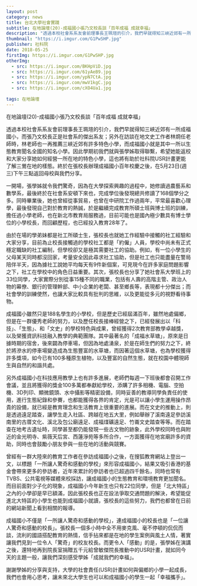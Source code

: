 ```yaml
---
layout: post
category: news
title: 台北大學社會實踐
subtitle: 在地論壇(20)-成福國小張乃文校長談「百年成福 成就幸福」
description: "透過本校社會系系友會前理事長王珮瑄的引介，我們早就得知三峽近郊有一所成福國小，而張乃文校長正是社會系的傑出系友；另外在訪談在地文史工作者林烱任老師時..."
thumbnail: "https://i.imgur.com/G1PwSHP.jpg"
publisher: 社科院
date: 2018-05-25
firstImg: https://i.imgur.com/G1PwSHP.jpg
otherImg:
  - src: https://i.imgur.com/BKHpViD.jpg
  - src: https://i.imgur.com/61yAeB9.jpg
  - src: https://i.imgur.com/ypN7CtA.jpg
  - src: https://i.imgur.com/mwV1kgC.jpg
  - src: https://i.imgur.com/cXO4Ua1.jpg
  
tags: 在地論壇
---
```



在地論壇(20)-成福國小張乃文校長談「百年成福 成就幸福」

透過本校社會系系友會前理事長王珮瑄的引介，我們早就得知三峽近郊有一所成福國小，而張乃文校長正是社會系的傑出系友；另外在訪談在地文史工作者林烱任老師時，林老師也一再推薦三峽近郊有許多特色小學，而成福國小就是其中一所以生態教育聞名全國的知名小學。因此學期初我們就與張學姊取得聯繫，希望她能返校和大家分享她如何經營一所在地的特色小學，這也將有助於社科院USR計畫更能了解三鶯在地的樣態。終於在張校長辦理成福國小百年校慶之後，在5月23日(週三)下午三點返回母校與我們分享。

一開場，張學姊就令我們驚奇，因為在大學探索興趣的過程中，她修讀過農藝系和數學系，最後終於在社會系安頓下來也，完成學位後發現總共修讀了168個學分之多。同時畢業後，她也曾經從事貿易，也曾在中研院工作過兩年，平常最喜歡心理學，最後發現自己對於教育的熱誠，於是繼續完成教育所碩士班與博士班的訓練，擔任過小學老師，也在新北市教育局服務過，目前可能也是國內極少數具有博士學位的小學校長，而回顧歷程，也已經投入教育28年了。

由於在場的學弟妹都是社工所碩士生，張校長也就她工作經驗中接觸的社工經驗和大家分享，目前為止校長接觸過的學校社工都是「約僱」人員，學校中尚未有正式穩定職缺的社工編制，但學校卻又是極其需要社工的協助。例如，有一位小學生的父母某天同時都沒回家，考量安全因此尋求社工協助，但是社工也只能盡量在警局陪伴半天，因為據社工說她平均每天有9件新個案，可見現今在許多家庭問題影響之下，社工在學校中的角色日益重要。其次，張校長也分享了她社會系大學班上的33位同學，大家實際分別從事15種不同的職業，包括有人壽的高階主管、政治人物的幕僚、銀行的管理幹部、中小企業的老闆、甚至鄉長等，表現都十分傑出；而社會學的訓練使然，也讓大家比較具有批判的思維，以及更能從多元的視野看待事物。

成福國小雖然只是188名學生的小學校，但是歷史已經屆滿百年，雖然地處偏鄉，但是在一群優秀老師的努力，以及歷任校長接棒經營之下，已經發展出以「科技」、「生態」、和「文史」的學校特色與成果，曾經獲得2次教育部教學卓越獎，以及榮獲資訊科技融入教學的典範團隊。其中最著名的「成福水草塘」，原來是日據時期的宿舍，後來闢為停車場，但因為地處湧泉，於是在師生們的努力之下，終於將滲水的停車場變造成為生態豐富的水草塘，而因著這個水草塘，也為學校獲得許多獎項，如今已有100多種原生植物，以及豐富的自然生態，就在校園中體現師生與自然的和諧共處。

另外成福國小在科技應用教學上也有許多進展，老師們每週一下班後都會召開工作會議，並且將獲得的獎金100多萬都奉獻給學校，添購了許多相機、電腦、空拍機、3D列印、顯微鏡頭、水中攝影等精密設備，同時妥善的教導同學負責任的使用，進行生態紀錄和參賽，也都能獲得各界的肯定，光是可以讓小學生運用操作昂貴的設備，就已經是教育理念和生活教育上很重要的進展。而在文史的推動上，則是透過遠足踏查，讓學生走入社區、跨越在地五大里，例如舉辦了溪南遠足參訪溪南里的古厝文化、溪北及包公廟遠足、成福煤礦遠足、竹崙文史踏查等等。而在踏查在地考古遺址時，同學甚至都仍能發現一些古文物的跡象，此外學校同時也與附近的金光明寺、紫薇天后宮、西蓮淨苑等多所合作，一方面獲得在地宮廟許多的資助，同時也會鼓勵小朋友參與一些在地的活動與競賽。

曾經有一群大陸來的教育工作者在參訪成福國小之後，在搜狐教育網站上登出一文，以標題「一所讓人驚奇和感動的學校」來形容成福國小，結果又吸引香港的基金會帶來更多的參訪者，近年來累計的參訪者也已超過四千餘名，同時也常有TVBS、公共電視等媒體來校採訪，讓成福國小的生態教育和環境教育更加聞名。而目前面對少子化的現象，成福國小今年新生也只有22位同學，但是「北大特區」之內的小學卻是早已額滿，因此張校長也正在設法爭取交通問題的解決，希望能促進北大特區的小學生也能到成福國小就讀，張校長的這些努力，我們也都曾在日前的網站新聞上看到相關的報導。

成福國小不僅是「一所讓人驚奇和感動的學校」，連成福國小的校長也是「一位讓人驚奇和感動的校長」。張校長一個多小時中全不用麥克風、毫不停頓的侃侃而談，流利的國語搭配教育的熱情，信手拈來都是在地的學生案例與風土人情，著實讓我們見到一位令人「驚奇」的校友校長。而更令人「感動」的是，張學姊在演講之後，還特地再到院長室捐贈五千元給曾敏傑院長推動中的USR計畫，就如同今天的主題一般，讓我們深刻感受學姊「成就我們的幸福」。

謝謝學姊的分享與支持，大學的社會責任(USR)計畫如何與偏鄉的小學一起成長，我們也會用心思考，讓未來北大學生也可以和成福國小的學生一起「幸福攜手」。